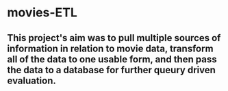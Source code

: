 # movies-ETL

## This project's aim was to pull multiple sources of information in relation to movie data, transform all of the data to one usable form, and then pass the data to a database for further queury driven evaluation. 
